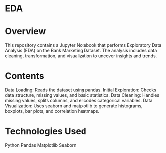 # EDA
# Overview
This repository contains a Jupyter Notebook that performs Exploratory Data Analysis (EDA) on the Bank Marketing Dataset. The analysis includes data cleaning, transformation, and visualization to uncover insights and trends.

# Contents
Data Loading: Reads the dataset using pandas.
Initial Exploration: Checks data structure, missing values, and basic statistics.
Data Cleaning: Handles missing values, splits columns, and encodes categorical variables.
Data Visualization: Uses seaborn and matplotlib to generate histograms, boxplots, bar plots, and correlation heatmaps.

# Technologies Used
Python
Pandas
Matplotlib
Seaborn
